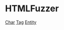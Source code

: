 # HTMLFuzzer
[Char](http://jackmasa.github.io/hf.html)
[Tag](http://jackmasa.github.io/tagf.html)
[Entity](http://jackmasa.github.io/entityf.html)
